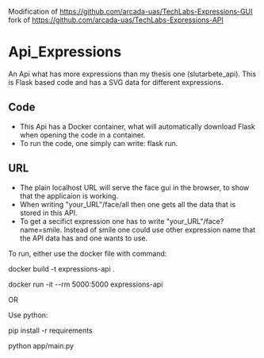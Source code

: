 Modification of https://github.com/arcada-uas/TechLabs-Expressions-GUI
fork of https://github.com/arcada-uas/TechLabs-Expressions-API

# Api_Expressions
An Api what has more expressions than my thesis one (slutarbete_api).
This is Flask based code and has a SVG data for different expressions.

## Code
- This Api has a Docker container, what will automatically download Flask when opening the code in a container.
- To run the code, one simply can write: flask run. 

## URL
- The plain localhost URL will serve the face gui in the browser, to show that the applicaion is working.
- When writing "your_URL"/face/all then one gets all the data that is stored in this API.
- To get a secifict expression one has to write "your_URL"/face?name=smile. Instead of smile one could use  other expression name that the API data has and one wants to use.

To run, either use the docker file with command:

docker build -t expressions-api .

docker run -it --rm 5000:5000 expressions-api


OR

Use python:

pip install -r requirements

python app/main.py

